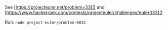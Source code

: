 See [https://projecteuler.net/problem=33]() and [https://www.hackerrank.com/contests/projecteuler/challenges/euler033]()

Run: `node project-euler/problem-0033`

